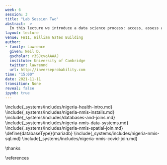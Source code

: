 ```yaml
---
week: 6
session: 3
title: "Lab Session Two"
abstract:  >
  In this lecture we introduce a data science process: access, assess and address. The process Given the landscape we've outlined, in this lecture we will look at the challenges of deploying data science solutions in practice. We categorize them into three groups.
layout: lecture
venue: FW11, William Gates Building
author:
- family: Lawrence
  given: Neil D.
  gscholar: r3SJcvoAAAAJ
  institute: University of Cambridge
  twitter: lawrennd
  url: http://inverseprobability.com
time: "15:00"
date: 2021-11-11
transition: None
reveal: false
ipynb: true
---
```

 
\include{_systems/includes/nigeria-health-intro.md}
\include{_systems/includes/nigeria-nmis-installs.md}
\include{_systems/includes/databases-and-joins.md}
\include{_systems/includes/nigeria-nmis-data-systems.md}
\include{_systems/includes/nigeria-nmis-spatial-join.md}
\define{databaseType}{mariadb}
\include{_systems/includes/nigeria-nmis-sql.md}
\include{_systems/includes/nigeria-nmis-covid-join.md}



\thanks

\references
